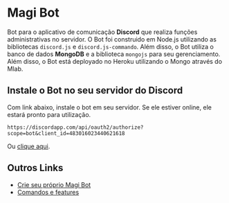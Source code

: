 # Magi Bot

Bot para o aplicativo de comunicação **Discord** que realiza funções administrativas no servidor. O Bot foi construido em Node.js utilizando as bibliotecas `discord.js` e `discord.js-commando`. Além disso, o Bot utiliza o banco de dados **MongoDB** e a biblioteca `mongojs` para seu gerenciamento. Além disso, o Bot está deployado no Heroku utilizando o Mongo através do Mlab.

## Instale o Bot no seu servidor do Discord

Com link abaixo, instale o bot em seu servidor. Se ele estiver online, ele estará pronto para utilização.
```
https://discordapp.com/api/oauth2/authorize?scope=bot&client_id=483016023440621618
```

Ou [clique aqui](https://discordapp.com/api/oauth2/authorize?scope=bot&client_id=483016023440621618).

## Outros Links

- [Crie seu próprio Magi Bot](https://github.com/MathsS1/magibot/wiki/Criando-seu-pr%C3%B3prio-Magi-Bot)
- [Comandos e features](https://github.com/MathsS1/magibot/wiki/Comandos-e-features)
